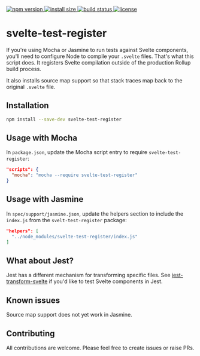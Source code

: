 <p>
  <a href="https://www.npmjs.com/package/svelte-test-register">
    <img src="https://img.shields.io/npm/v/svelte-test-register.svg" alt="npm version">
  </a>

  <a href="https://packagephobia.now.sh/result?p=svelte-test-register">
    <img src="https://packagephobia.now.sh/badge?p=svelte-test-register" alt="install size">
  </a>

  <a href="https://travis-ci.org/dirv/svelte-test-register">
    <img src="https://api.travis-ci.org/dirv/svelte-test-register.svg?branch=master"
         alt="build status">
  </a>

  <a href="https://github.com/dirv/svelte-test-register/blob/master/LICENSE">
    <img src="https://img.shields.io/npm/l/svelte-test-register.svg" alt="license">
  </a>
</p>

# svelte-test-register

If you're using Mocha or Jasmine to run tests against Svelte components, you'll need to configure Node to compile your `.svelte` files. That's what this script does.  It registers Svelte compilation outside of the production Rollup build process.

It also installs source map support so that stack traces map back to the original `.svelte` file.

## Installation

```bash
npm install --save-dev svelte-test-register
```

## Usage with Mocha

In `package.json`, update the Mocha script entry to require `svelte-test-register`:

```json
"scripts": {
  "mocha": "mocha --require svelte-test-register"
}
```


## Usage with Jasmine

In `spec/support/jasmine.json`, update the helpers section to include the `index.js` from the `svelt-test-register` package:

```json
"helpers": [
  "../node_modules/svelte-test-register/index.js"
]
```

## What about Jest?

Jest has a different mechanism for transforming specific files. See [jest-transform-svelte](https://github.com/rspieker/jest-transform-svelte) if you'd like to test Svelte components in Jest.

## Known issues

Source map support does not yet work in Jasmine.

## Contributing

All contributions are welcome. Please feel free to create issues or raise PRs.
